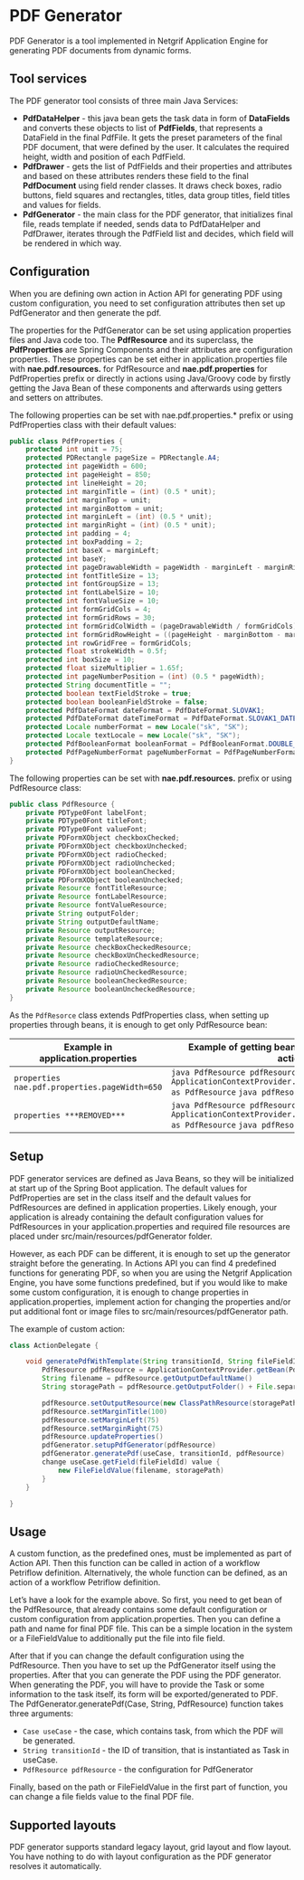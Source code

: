 # PDF Generator

PDF Generator is a tool implemented in Netgrif Application Engine for generating PDF documents from dynamic forms.

## Tool services

The PDF generator tool consists of three main Java Services:

- **PdfDataHelper** - this java bean gets the task data in form of **DataFields** and converts these objects to list
  of **PdfFields**, that represents a DataField in the final PdfFile. It gets the preset parameters of the final PDF
  document, that were defined by the user. It calculates the required height, width and position of each PdfField.
- **PdfDrawer** - gets the list of PdfFields and their properties and attributes and based on these attributes renders
  these field to the final **PdfDocument** using field render classes. It draws check boxes, radio buttons, field
  squares and rectangles, titles, data group titles, field titles and values for fields.
- **PdfGenerator** - the main class for the PDF generator, that initializes final file, reads template if needed, sends
  data to PdfDataHelper and PdfDrawer, iterates through the PdfField list and decides, which field will be rendered in
  which way.

## Configuration

When you are defining own action in Action API for generating PDF using custom configuration, you need to set
configuration attributes then set up PdfGenerator and then generate the pdf.

The properties for the PdfGenerator can be set using application properties files and Java code too. The **PdfResource**
and its superclass, the **PdfProperties** are Spring Components and their attributes are configuration properties. These
properties can be set either in application.properties file with **nae.pdf.resources.** for PdfResource and
**nae.pdf.properties** for PdfProperties prefix or directly in actions using Java/Groovy code by firstly getting the Java
Bean of these components and afterwards using getters and setters on attributes.

The following properties can be set with nae.pdf.properties.* prefix or using PdfProperties class with their default
values:

```java
public class PdfProperties {
    protected int unit = 75;
    protected PDRectangle pageSize = PDRectangle.A4;
    protected int pageWidth = 600;
    protected int pageHeight = 850;
    protected int lineHeight = 20;
    protected int marginTitle = (int) (0.5 * unit);
    protected int marginTop = unit;
    protected int marginBottom = unit;
    protected int marginLeft = (int) (0.5 * unit);
    protected int marginRight = (int) (0.5 * unit);
    protected int padding = 4;
    protected int boxPadding = 2;
    protected int baseX = marginLeft;
    protected int baseY;
    protected int pageDrawableWidth = pageWidth - marginLeft - marginRight;
    protected int fontTitleSize = 13;
    protected int fontGroupSize = 13;
    protected int fontLabelSize = 10;
    protected int fontValueSize = 10;
    protected int formGridCols = 4;
    protected int formGridRows = 30;
    protected int formGridColWidth = (pageDrawableWidth / formGridCols);
    protected int formGridRowHeight = ((pageHeight - marginBottom - marginTop) / formGridRows);
    protected int rowGridFree = formGridCols;
    protected float strokeWidth = 0.5f;
    protected int boxSize = 10;
    protected float sizeMultiplier = 1.65f;
    protected int pageNumberPosition = (int) (0.5 * pageWidth);
    protected String documentTitle = "";
    protected boolean textFieldStroke = true;
    protected boolean booleanFieldStroke = false;
    protected PdfDateFormat dateFormat = PdfDateFormat.SLOVAK1;
    protected PdfDateFormat dateTimeFormat = PdfDateFormat.SLOVAK1_DATETIME;
    protected Locale numberFormat = new Locale("sk", "SK");
    protected Locale textLocale = new Locale("sk", "SK");
    protected PdfBooleanFormat booleanFormat = PdfBooleanFormat.DOUBLE_BOX_WITH_TEXT_SK;
    protected PdfPageNumberFormat pageNumberFormat = PdfPageNumberFormat.SLASH;
}
```

The following properties can be set with **nae.pdf.resources.** prefix or using PdfResource class:

```java
public class PdfResource {
    private PDType0Font labelFont;
    private PDType0Font titleFont;
    private PDType0Font valueFont;
    private PDFormXObject checkboxChecked;
    private PDFormXObject checkboxUnchecked;
    private PDFormXObject radioChecked;
    private PDFormXObject radioUnchecked;
    private PDFormXObject booleanChecked;
    private PDFormXObject booleanUnchecked;
    private Resource fontTitleResource;
    private Resource fontLabelResource;
    private Resource fontValueResource;
    private String outputFolder;
    private String outputDefaultName;
    private Resource outputResource;
    private Resource templateResource;
    private Resource checkBoxCheckedResource;
    private Resource checkBoxUnCheckedResource;
    private Resource radioCheckedResource;
    private Resource radioUnCheckedResource;
    private Resource booleanCheckedResource;
    private Resource booleanUncheckedResource;
}
```

As the `PdfResorce` class extends PdfProperties class, when setting up properties through beans, it is enough to get only
PdfResource bean:

| Example in application.properties | Example of getting bean and setting attribute in actions|
|-----------------------------------|---------------------------------------------------------|
| `properties nae.pdf.properties.pageWidth=650` | `java PdfResource pdfResource = ApplicationContextProvider.getBean(PdfResource.class) as PdfResource` `java pdfResource.setMarginLeft(75)` |
| `properties ***REMOVED***` | `java PdfResource pdfResource = ApplicationContextProvider.getBean(PdfResource.class) as PdfResource` `java pdfResource.setMarginLeft(75)`|

## Setup

PDF generator services are defined as Java Beans, so they will be initialized at start up of the Spring Boot
application. The default values for PdfProperties are set in the class itself and the default values for PdfResources
are defined in application properties. Likely enough, your application is already containing the default configuration
values for PdfResources in your application.properties and required file resources are placed under
src/main/resources/pdfGenerator folder.

However, as each PDF can be different, it is enough to set up the generator straight before the generating. In Actions
API you can find 4 predefined functions for generating PDF, so when you are using the Netgrif Application Engine, you
have some functions predefined, but if you would like to make some custom configuration, it is enough to change
properties in application.properties, implement action for changing the properties and/or put additional font or image
files to src/main/resources/pdfGenerator path.

The example of custom action:

```groovy
class ActionDelegate {

    void generatePdfWithTemplate(String transitionId, String fileFieldId) {
        PdfResource pdfResource = ApplicationContextProvider.getBean(PdfResource.class) as PdfResource
        String filename = pdfResource.getOutputDefaultName()
        String storagePath = pdfResource.getOutputFolder() + File.separator + useCase.stringId + "-" + fileFieldId + "-" + pdfResource.getOutputDefaultName()

        pdfResource.setOutputResource(new ClassPathResource(storagePath))
        pdfResource.setMarginTitle(100)
        pdfResource.setMarginLeft(75)
        pdfResource.setMarginRight(75)
        pdfResource.updateProperties()
        pdfGenerator.setupPdfGenerator(pdfResource)
        pdfGenerator.generatePdf(useCase, transitionId, pdfResource)
        change useCase.getField(fileFieldId) value {
            new FileFieldValue(filename, storagePath)
        }
    }

}
```

## Usage

A custom function, as the predefined ones, must be implemented as part of Action API. Then this function can be called
in action of a workflow Petriflow definition. Alternatively, the whole function can be defined, as an action of a
workflow Petriflow definition.

Let’s have a look for the example above. So first, you need to get bean of the PdfResource, that already contains some
default configuration or custom configuration from application.properties. Then you can define a path and name for final
PDF file. This can be a simple location in the system or a FileFieldValue to additionally put the file into file field.

After that if you can change the default configuration using the PdfResource. Then you have to set up the PdfGenerator
itself using the properties. After that you can generate the PDF using the PDF generator. When generating the PDF, you
will have to provide the Task or some information to the task itself, its form will be exported/generated to PDF. The
PdfGenerator.generatePdf(Case, String, PdfResource) function takes three arguments:

- `Case useCase` - the case, which contains task, from which the PDF will be generated.
- `String transitionId` - the ID of transition, that is instantiated as Task in useCase.
- `PdfResource pdfResource` - the configuration for PdfGenerator

Finally, based on the path or FileFieldValue in the first part of function, you can change a file fields value to the
final PDF file.

## Supported layouts

PDF generator supports standard legacy layout, grid layout and flow layout. You have nothing to do with layout
configuration as the PDF generator resolves it automatically.




